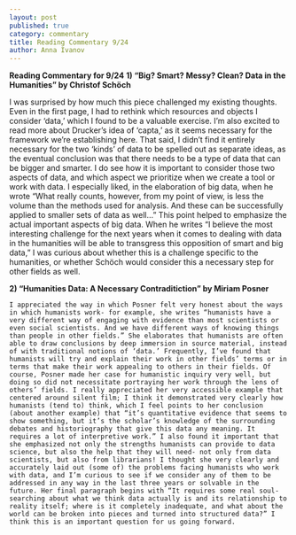 ```yaml
---
layout: post
published: true
category: commentary
title: Reading Commentary 9/24
author: Anna Ivanov
---
```

**Reading Commentary for 9/24**
**1)	“Big? Smart? Messy? Clean? Data in the Humanities” by Christof Schöch**  

I was surprised by how much this piece challenged my existing thoughts. Even in the first page, I had to rethink which resources and objects I consider ‘data,’ which I found to be a valuable exercise. I’m also excited to read more about Drucker’s idea of ‘capta,’ as it seems necessary for the framework we’re establishing here. That said, I didn’t find it entirely necessary for the two ‘kinds’ of data to be spelled out as separate ideas, as the eventual conclusion was that there needs to be a type of data that can be bigger and smarter. I do see how it is important to consider those two aspects of data, and which aspect we prioritize when we create a tool or work with data. I especially liked, in the elaboration of big data, when he wrote “What really counts, however, from my point of view, is less the volume than the methods used for analysis. And these can be successfully applied to smaller sets of data as well…” This point helped to emphasize the actual important aspects of big data. When he writes “I believe the most interesting challenge for the next years when it comes to dealing with data in the humanities will be able to transgress this opposition of smart and big data,” I was curious about whether this is a challenge specific to the humanities, or whether Schöch would consider this a necessary step for other fields as well. 
	
**2)	“Humanities Data: A Necessary Contraditiction” by Miriam Posner**  

	I appreciated the way in which Posner felt very honest about the ways in which humanists work- for example, she writes “humanists have a very different way of engaging with evidence than most scientists or even social scientists. And we have different ways of knowing things than people in other fields.” She elaborates that humanists are often able to draw conclusions by deep immersion in source material, instead of with traditional notions of ‘data.’ Frequently, I’ve found that humanists will try and explain their work in other fields’ terms or in terms that make their work appealing to others in their fields. Of course, Posner made her case for humanistic inquiry very well, but doing so did not necessitate portraying her work through the lens of others’ fields. I really appreciated her very accessible example that centered around silent film; I think it demonstrated very clearly how humanists (tend to) think, which I feel points to her conclusion (about another example) that “it’s quantitative evidence that seems to show something, but it’s the scholar’s knowledge of the surrounding debates and historiography that give this data any meaning. It requires a lot of interpretive work.” I also found it important that she emphasized not only the strengths humanists can provide to data science, but also the help that they will need- not only from data scientists, but also from librarians! I thought she very clearly and accurately laid out (some of) the problems facing humanists who work with data, and I’m curious to see if we consider any of them to be addressed in any way in the last three years or solvable in the future. Her final paragraph begins with “It requires some real soul-searching about what we think data actually is and its relationship to reality itself; where is it completely inadequate, and what about the world can be broken into pieces and turned into structured data?” I think this is an important question for us going forward.
